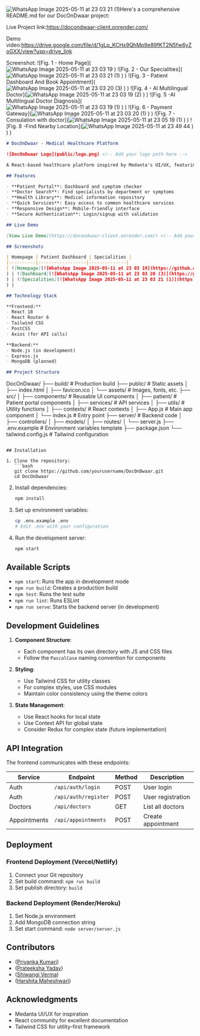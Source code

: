 ![WhatsApp Image 2025-05-11 at 23 03 21 (1)](https://github.com/user-attachments/assets/7dfd86c3-330e-4948-bf44-d9a1514b9d48)Here's a comprehensive README.md for our DocOnDwaar project:

Live Project link:https://docondwaar-client.onrender.com/

Demo video:https://drive.google.com/file/d/1gLp_KCHx9QhMp9e89fKT2N5fw6yZoGXX/view?usp=drive_link

Screenshot:
![Fig. 1 - Home Page](![WhatsApp Image 2025-05-11 at 23 03 19](https://github.com/user-attachments/assets/c9bbbdd7-c152-4aef-ba14-fe887952b2b5)
)
![Fig. 2 - Our Specialities](![WhatsApp Image 2025-05-11 at 23 03 21 (1)](https://github.com/user-attachments/assets/db29240c-9530-42c9-9f7d-f1840568b06d)
)
)
![Fig. 3 - Patient Dashboard And Book Appointment](![WhatsApp Image 2025-05-11 at 23 03 20 (3)](https://github.com/user-attachments/assets/36f13bb8-74da-4bfe-abe5-9857320394fa)
)
)
![Fig. 4 - AI Multilingual Doctor](![WhatsApp Image 2025-05-11 at 23 03 19 (2)](https://github.com/user-attachments/assets/8d75de1e-541e-4a20-94af-d8bcd175126b)
)
)
![Fig. 5 -AI Multilingual Doctor Diagnosis](![WhatsApp Image 2025-05-11 at 23 03 19 (1)](https://github.com/user-attachments/assets/aa02ac54-6f02-4e49-b0c0-4b26ce5f43e4)
)
)
![Fig. 6 - Payment Gateway](![WhatsApp Image 2025-05-11 at 23 03 20 (1)](https://github.com/user-attachments/assets/73ba3c77-7ada-4d59-8f33-b575f539c980)
)
)
![Fig. 7 - Consulation with doctor](![WhatsApp Image 2025-05-11 at 23 05 19 (1)](https://github.com/user-attachments/assets/03e98fd7-b9ab-4d0a-85e5-c860d01f47dc)
)
)
![Fig. 8 -Find Nearby Location](![WhatsApp Image 2025-05-11 at 23 49 44](https://github.com/user-attachments/assets/da73a0b5-6800-4dbe-93ad-0caa2b768368)
)
)
)

```markdown
# DocOnDwaar - Medical Healthcare Platform

![DocOnDwaar Logo](public/logo.png) <!-- Add your logo path here -->

A React-based healthcare platform inspired by Medanta's UI/UX, featuring a modern red and white theme with patient-centric components and services.

## Features

- **Patient Portal**: Dashboard and symptom checker
- **Doctor Search**: Find specialists by department or symptoms
- **Health Library**: Medical information repository
- **Quick Services**: Easy access to common healthcare services
- **Responsive Design**: Mobile-friendly interface
- **Secure Authentication**: Login/signup with validation

## Live Demo

[View Live Demo](https://docondwaar-client.onrender.com/) <!-- Add your deployment URL -->

## Screenshots

| Homepage | Patient Dashboard | Specialities |
|----------|------------------|--------------|
| ![Homepage](![WhatsApp Image 2025-05-11 at 23 03 19](https://github.com/user-attachments/assets/6e074455-e4c3-4e6f-94cb-b84d7949800b)
) | ![Dashboard](![WhatsApp Image 2025-05-11 at 23 03 20 (3)](https://github.com/user-attachments/assets/4eb33033-afb4-4438-b68d-7b05e0ac3d0b)
) | ![Specialities](![WhatsApp Image 2025-05-11 at 23 03 21 (1)](https://github.com/user-attachments/assets/81a23fd6-9caa-41ec-b8c9-1ca6f68682bc)
) |

## Technology Stack

**Frontend:**
- React 18
- React Router 6
- Tailwind CSS
- PostCSS
- Axios (for API calls)

**Backend:**
- Node.js (in development)
- Express.js
- MongoDB (planned)

## Project Structure

```
DocOnDwaar/
├── build/                   # Production build
├── public/                  # Static assets
│   ├── index.html
│   ├── favicon.ico
│   └── assets/              # Images, fonts, etc.
├── src/
│   ├── components/          # Reusable UI components
│   ├── patient/             # Patient portal components
│   ├── services/            # API services
│   ├── utils/               # Utility functions
│   ├── contexts/            # React contexts
│   ├── App.js               # Main app component
│   └── index.js             # Entry point
├── server/                  # Backend code
│   ├── controllers/
│   ├── models/
│   ├── routes/
│   └── server.js
├── .env.example             # Environment variables template
├── package.json
└── tailwind.config.js       # Tailwind configuration
```

## Installation

1. Clone the repository:
   ```bash
   git clone https://github.com/yourusername/DocOnDwaar.git
   cd DocOnDwaar
   ```

2. Install dependencies:
   ```bash
   npm install
   ```

3. Set up environment variables:
   ```bash
   cp .env.example .env
   # Edit .env with your configuration
   ```

4. Run the development server:
   ```bash
   npm start
   ```

## Available Scripts

- `npm start`: Runs the app in development mode
- `npm run build`: Creates a production build
- `npm test`: Runs the test suite
- `npm run lint`: Runs ESLint
- `npm run serve`: Starts the backend server (in development)

## Development Guidelines

1. **Component Structure**:
   - Each component has its own directory with JS and CSS files
   - Follow the `PascalCase` naming convention for components

2. **Styling**:
   - Use Tailwind CSS for utility classes
   - For complex styles, use CSS modules
   - Maintain color consistency using the theme colors

3. **State Management**:
   - Use React hooks for local state
   - Use Context API for global state
   - Consider Redux for complex state (future implementation)

## API Integration

The frontend communicates with these endpoints:

| Service | Endpoint | Method | Description |
|---------|----------|--------|-------------|
| Auth | `/api/auth/login` | POST | User login |
| Auth | `/api/auth/register` | POST | User registration |
| Doctors | `/api/doctors` | GET | List all doctors |
| Appointments | `/api/appointments` | POST | Create appointment |

## Deployment

### Frontend Deployment (Vercel/Netlify)
1. Connect your Git repository
2. Set build command: `npm run build`
3. Set publish directory: `build`

### Backend Deployment (Render/Heroku)
1. Set Node.js environment
2. Add MongoDB connection string
3. Set start command: `node server/server.js`

## Contributors

- ([Priyanka Kumari](https://github.com/11PRIA))
- ([Prateeksha Yadav](https://github.com/prateeksha-yadav))
- ([Shiwangi Verma](https://github.com/Sh1wang1))
- ([Harshita Maheshwari](https://github.com/harshitamaheshwari123))

## Acknowledgments

- Medanta UI/UX for inspiration
- React community for excellent documentation
- Tailwind CSS for utility-first framework
```
